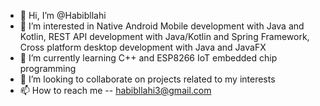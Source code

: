 - 👋 Hi, I’m @Habibllahi
- 👀 I’m interested in Native Android Mobile development with Java and Kotlin, REST API development with Java/Kotlin and Spring Framework, Cross platform desktop development with Java and JavaFX
- 🌱 I’m currently learning C++ and ESP8266 IoT embedded chip programming
- 💞️ I’m looking to collaborate on projects related to my interests
- 📫 How to reach me -- habibllahi3@gmail.com

<!---
Habibllahi/Habibllahi is a ✨ special ✨ repository because its `README.md` (this file) appears on your GitHub profile.
You can click the Preview link to take a look at your changes.
--->
